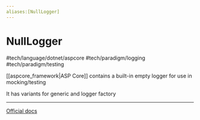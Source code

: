 ```yaml
---
aliases:[NullLogger]
---
```

# NullLogger

#tech/language/dotnet/aspcore #tech/paradigm/logging #tech/paradigm/testing

[[aspcore_framework|ASP Core]] contains a built-in empty logger for use in mocking/testing

It has variants for generic and logger factory

---

[Official docs](https://docs.microsoft.com/en-us/dotnet/api/microsoft.extensions.logging.abstractions?view=dotnet-plat-ext-3.0)
